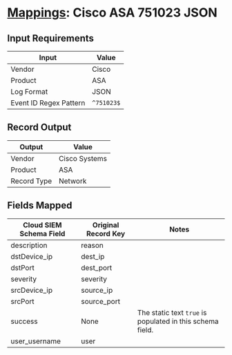 # [Mappings](README.md): Cisco ASA 751023 JSON

## Input Requirements

|Input|Value|
|-----|-----|
|Vendor|Cisco|
|Product|ASA|
|Log Format|JSON|
|Event ID Regex Pattern|`^751023$`|

## Record Output

|Output|Value|
|------|-----|
|Vendor|Cisco Systems|
|Product|ASA|
|Record Type|Network|

## Fields Mapped

|Cloud SIEM Schema Field|Original Record Key|Notes|
|-----------------------|-------------------|-----|
|description|reason||
|dstDevice_ip|dest_ip||
|dstPort|dest_port||
|severity|severity||
|srcDevice_ip|source_ip||
|srcPort|source_port||
|success|None|The static text `true` is populated in this schema field.|
|user_username|user||

